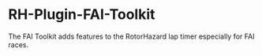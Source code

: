 # RH-Plugin-FAI-Toolkit
The FAI Toolkit adds features to the RotorHazard lap timer especially for FAI races. 
